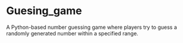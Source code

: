 # Guesing_game
A Python-based number guessing game where players try to guess a randomly generated number within a specified range.

